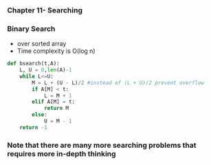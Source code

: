 ### Chapter 11- Searching

### Binary Search

- over sorted array
- Time complexity is O(log n)

```python
def bsearch(t,A):
    L, U = 0,len(A)-1
    while L<=U:
        M = L + (U - L)/2 #instead of (L + U)/2 prevent overflow
        if A[M] < t:
            L = M + 1
        elif A[M] = t:
            return M
        else:
            U = M - 1
    return -1
```



### Note that there are many more searching problems that requires more in-depth thinking

